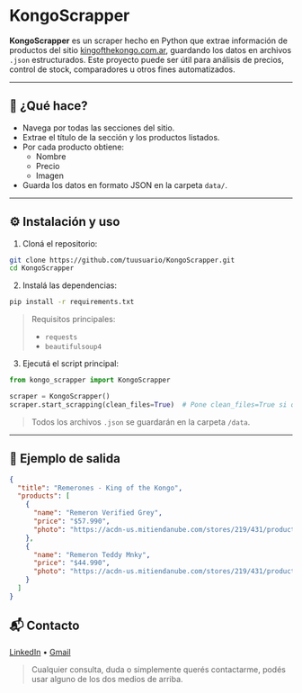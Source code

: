 # KongoScrapper

**KongoScrapper** es un scraper hecho en Python que extrae información de productos del sitio [kingofthekongo.com.ar](https://kingofthekongo.com.ar/), guardando los datos en archivos `.json` estructurados. Este proyecto puede ser útil para análisis de precios, control de stock, comparadores u otros fines automatizados.

---

## 🚀 ¿Qué hace?
- Navega por todas las secciones del sitio.
- Extrae el título de la sección y los productos listados.
- Por cada producto obtiene:
  - Nombre
  - Precio
  - Imagen
- Guarda los datos en formato JSON en la carpeta `data/`.

---

## ⚙️ Instalación y uso

1. Cloná el repositorio:

```bash
git clone https://github.com/tuusuario/KongoScrapper.git
cd KongoScrapper
```

2. Instalá las dependencias:

```bash
pip install -r requirements.txt
```

> Requisitos principales:
> - `requests`
> - `beautifulsoup4` 

3. Ejecutá el script principal:

```python
from kongo_scrapper import KongoScrapper

scraper = KongoScrapper()
scraper.start_scrapping(clean_files=True)  # Pone clean_files=True si querés eliminar archivos anteriores
```

> Todos los archivos `.json` se guardarán en la carpeta `/data`.

---

## 📄 Ejemplo de salida

```json
{
  "title": "Remerones - King of the Kongo",
  "products": [
    {
      "name": "Remeron Verified Grey",
      "price": "$57.990",
      "photo": "https://acdn-us.mitiendanube.com/stores/219/431/products/a...jpg"
    },
    {
      "name": "Remeron Teddy Mnky",
      "price": "$44.990",
      "photo": "https://acdn-us.mitiendanube.com/stores/219/431/products/e...jpg"
    }
  ]
}
```

## 📬 Contacto

[LinkedIn](https://linkedin.com/in/mateo-giuffra-023682289/) • [Gmail](mailto:matteogiuffrah40@gmail.com)

> Cualquier consulta, duda o simplemente querés contactarme, podés usar alguno de los dos medios de arriba.
